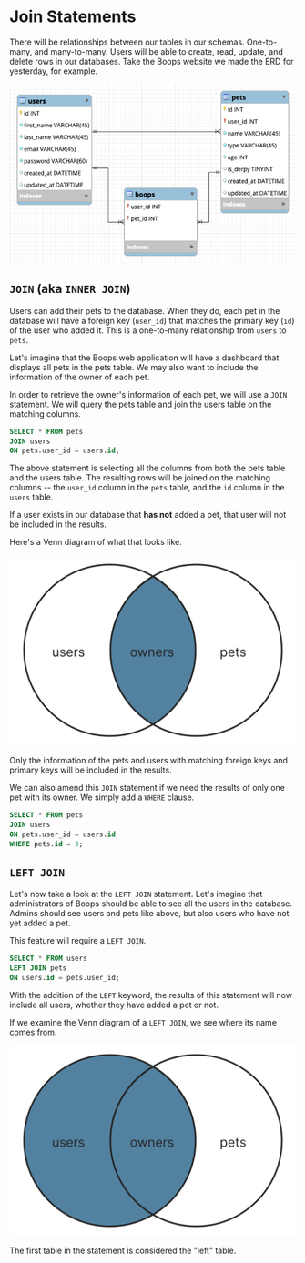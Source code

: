 # Join Statements

There will be relationships between our tables in our schemas. One-to-many, and many-to-many. Users will be able to create, read, update, and delete rows in our databases. Take the Boops website we made the ERD for yesterday, for example.

![Boops ERD](./assets/erd.png)

## `JOIN` (aka `INNER JOIN`)

Users can add their pets to the database. When they do, each pet in the database will have a foreign key (`user_id`) that matches the primary key (`id`) of the user who added it. This is a one-to-many relationship from `users` to `pets`.

Let's imagine that the Boops web application will have a dashboard that displays all pets in the pets table. We may also want to include the information of the owner of each pet.

In order to retrieve the owner's information of each pet, we will use a `JOIN` statement. We will query the pets table and join the users table on the matching columns.

```sql
SELECT * FROM pets
JOIN users
ON pets.user_id = users.id;
```

The above statement is selecting all the columns from both the pets table and the users table. The resulting rows will be joined on the matching columns -- the `user_id` column in the `pets` table, and the `id` column in the `users` table.

If a user exists in our database that **has not** added a pet, that user will not be included in the results.

Here's a Venn diagram of what that looks like.

![Join](./assets/join.svg)

Only the information of the pets and users with matching foreign keys and primary keys will be included in the results.

We can also amend this `JOIN` statement if we need the results of only one pet with its owner. We simply add a `WHERE` clause.

```sql
SELECT * FROM pets
JOIN users
ON pets.user_id = users.id
WHERE pets.id = 3;
```

## `LEFT JOIN`

Let's now take a look at the `LEFT JOIN` statement. Let's imagine that administrators of Boops should be able to see all the users in the database. Admins should see users and pets like above, but also users who have not yet added a pet.

This feature will require a `LEFT JOIN`.

```sql
SELECT * FROM users
LEFT JOIN pets
ON users.id = pets.user_id;
```

With the addition of the `LEFT` keyword, the results of this statement will now include all users, whether they have added a pet or not.

If we examine the Venn diagram of a `LEFT JOIN`, we see where its name comes from.

![Left Join](./assets/left-join.svg)

The first table in the statement is considered the "left" table.